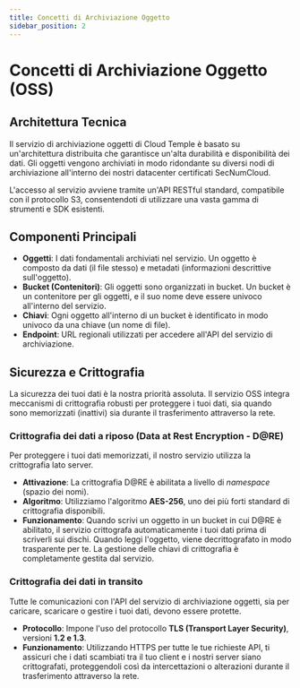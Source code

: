 ```yaml
---
title: Concetti di Archiviazione Oggetto
sidebar_position: 2
---
```


# Concetti di Archiviazione Oggetto (OSS)

## Architettura Tecnica

Il servizio di archiviazione oggetti di Cloud Temple è basato su un'architettura distribuita che garantisce un'alta durabilità e disponibilità dei dati. Gli oggetti vengono archiviati in modo ridondante su diversi nodi di archiviazione all'interno dei nostri datacenter certificati SecNumCloud.

L'accesso al servizio avviene tramite un'API RESTful standard, compatibile con il protocollo S3, consentendoti di utilizzare una vasta gamma di strumenti e SDK esistenti.

## Componenti Principali

-   **Oggetti**: I dati fondamentali archiviati nel servizio. Un oggetto è composto da dati (il file stesso) e metadati (informazioni descrittive sull'oggetto).
-   **Bucket (Contenitori)**: Gli oggetti sono organizzati in bucket. Un bucket è un contenitore per gli oggetti, e il suo nome deve essere univoco all'interno del servizio.
-   **Chiavi**: Ogni oggetto all'interno di un bucket è identificato in modo univoco da una chiave (un nome di file).
-   **Endpoint**: URL regionali utilizzati per accedere all'API del servizio di archiviazione.

## Sicurezza e Crittografia

La sicurezza dei tuoi dati è la nostra priorità assoluta. Il servizio OSS integra meccanismi di crittografia robusti per proteggere i tuoi dati, sia quando sono memorizzati (inattivi) sia durante il trasferimento attraverso la rete.

### Crittografia dei dati a riposo (Data at Rest Encryption - D@RE)

Per proteggere i tuoi dati memorizzati, il nostro servizio utilizza la crittografia lato server.

-   **Attivazione**: La crittografia D@RE è abilitata a livello di *namespace* (spazio dei nomi).
-   **Algoritmo**: Utilizziamo l'algoritmo **AES-256**, uno dei più forti standard di crittografia disponibili.
-   **Funzionamento**: Quando scrivi un oggetto in un bucket in cui D@RE è abilitato, il servizio crittografa automaticamente i tuoi dati prima di scriverli sui dischi. Quando leggi l'oggetto, viene decrittografato in modo trasparente per te. La gestione delle chiavi di crittografia è completamente gestita dal servizio.

### Crittografia dei dati in transito

Tutte le comunicazioni con l'API del servizio di archiviazione oggetti, sia per caricare, scaricare o gestire i tuoi dati, devono essere protette.

-   **Protocollo**: Impone l'uso del protocollo **TLS (Transport Layer Security)**, versioni **1.2 e 1.3**.
-   **Funzionamento**: Utilizzando HTTPS per tutte le tue richieste API, ti assicuri che i dati scambiati tra il tuo client e i nostri server siano crittografati, proteggendoli così da intercettazioni o alterazioni durante il trasferimento attraverso la rete.